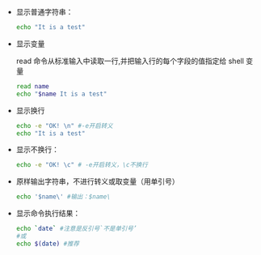 - 显示普通字符串：

  ```bash
  echo "It is a test"
  ```
  
- 显示变量

  read 命令从标准输入中读取一行,并把输入行的每个字段的值指定给 shell 变量

  ```bash
  read name
  echo "$name It is a test"
  ```

- 显示换行

  ```bash
  echo -e "OK! \n" #-e开启转义
  echo "It is a test"
  ```

- 显示不换行：

  ```bash
  echo -e "OK! \c" # -e开启转义，\c不换行
  ```

- 原样输出字符串，不进行转义或取变量（用单引号）

  ```bash
  echo '$name\' #输出：$name\
  ```

- 显示命令执行结果：

  ```bash
  echo `date` #注意是反引号`不是单引号’
  #或
  echo $(date) #推荐
  ```

  
